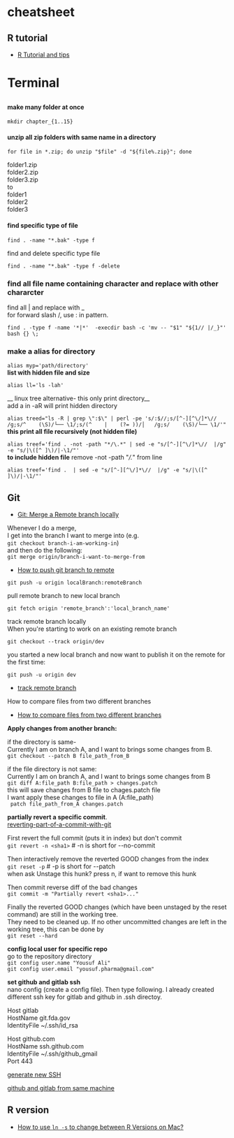 # cheatsheet


## R tutorial

- [R Tutorial and tips](https://github.com/Yousuf28/R_tutorial/blob/master/README.md)

# Terminal

## 

#### make many folder at once

``` 
mkdir chapter_{1..15}
```

#### unzip all zip folders with same name in a directory

```
for file in *.zip; do unzip "$file" -d "${file%.zip}"; done
```

folder1.zip  
folder2.zip  
folder3.zip  
to   
folder1  
folder2  
folder3  

#### find specific type of file
```
find . -name "*.bak" -type f
```
find and delete specific type file

```
find . -name "*.bak" -type f -delete
```

### find all file name containing character and replace with other chararcter
find all | and replace with _  
for forward slash /, use : in pattern.
```
find . -type f -name '*|*'  -execdir bash -c 'mv -- "$1" "${1// |/_}"' bash {} \;
```

### make a alias for directory  
```alias myp='path/directory'```  
__list with hidden file and size__  

```alias ll='ls -lah'``` 

__ linux tree alternative- this only print directory__  
add a in -aR will print hidden directory  

```alias treed="ls -R | grep \":$\" | perl -pe 's/:$//;s/[^-][^\/]*\//    /g;s/^    (\S)/└── \1/;s/(^    |    (?= ))/│   /g;s/    (\S)/└── \1/'"```
__this print all file recursively (not hidden file)__  

```alias treef='find . -not -path "*/\.*" | sed -e "s/[^-][^\/]*\//  |/g" -e "s/|\([^ ]\)/|-\1/"'```  
__to include hidden file__ remove -not -path "*/\.*" from line     

```alias treef='find .  | sed -e "s/[^-][^\/]*\//  |/g" -e "s/|\([^ ]\)/|-\1/"'```

## Git

- [Git: Merge a Remote branch locally](https://stackoverflow.com/questions/21651185/git-merge-a-remote-branch-locally)  

Whenever I do a merge,   
I get into the branch I want to merge into (e.g.  
```git checkout branch-i-am-working-in```)   
and then do the following:  
```git merge origin/branch-i-want-to-merge-from```  

- [How to push git branch to remote](https://devconnected.com/how-to-push-git-branch-to-remote/)

```
git push -u origin localBranch:remoteBranch
````
pull remote branch to new local branch
 ```
git fetch origin 'remote_branch':'local_branch_name'
 ```
 
track remote branch locally   
When you're starting to work on an existing remote branch  
```
git checkout --track origin/dev
```   
you started a new local branch and now want to publish it on the remote for the first time:  
```
git push -u origin dev  
```  
- [track remote branch](https://www.git-tower.com/learn/git/faq/track-remote-upstream-branch#:~:text=You%20can%20tell%20Git%20to,flag%20with%20%22git%20push%22.)
 
 
How to compare files from two different branches
- [How to compare files from two different branches](https://stackoverflow.com/questions/4099742/how-to-compare-files-from-two-different-branches)

__Apply changes from another branch:__

if the directory is same-  
Currently I am on branch A, and I want to brings some changes from B.  
``` git checkout --patch B file_path_from_B ```  

if the file directory is not same:  
Currently I am on branch A, and I want to brings some changes from B  
``` git diff A:file_path B:file_path > changes.patch ```  
this will save changes from B file to chages.patch file  
I want apply these changes to file in A (A:file_path)  
``` patch file_path_from_A changes.patch```  

__partially revert a specific commit__.  
[reverting-part-of-a-commit-with-git](https://stackoverflow.com/questions/4795600/reverting-part-of-a-commit-with-git)  

First revert the full commit (puts it in index) but don't commit  
```git revert -n <sha1>```    # -n is short for --no-commit    

Then interactively remove the reverted GOOD changes from the index  
```git reset -p```           # -p is short for --patch   
when ask Unstage this hunk? press n, if want to remove this hunk  

Then commit reverse diff of the bad changes  
```git commit -m "Partially revert <sha1>..."```  

Finally the reverted GOOD changes (which have been unstaged by the reset command) are still in the working tree.   
They need to be cleaned up. If no other uncommitted changes are left in the working tree, this can be done by  
```git reset --hard```



__config local user for specific repo__  
go to the repository directory  
``` git config user.name "Yousuf Ali" ```  
``` git config user.email "yousuf.pharma@gmail.com" ```  

__set github and gitlab ssh__  
nano config (create a config file). Then type following. I already created different ssh key for gitlab and github in .ssh directoy.   

Host gitlab  
HostName git.fda.gov  
IdentityFile ~/.ssh/id_rsa  

Host github.com  
HostName ssh.github.com  
IdentityFile ~/.ssh/github_gmail  
Port 443  

[generate new SSH](https://docs.github.com/en/authentication/connecting-to-github-with-ssh/generating-a-new-ssh-key-and-adding-it-to-the-ssh-agent)  

[github and gitlab from same machine](https://medium.com/@viviennediegoencarnacion/manage-github-and-gitlab-accounts-on-single-machine-with-ssh-keys-on-mac-43fda49b7c8d)  

## R version

- [How to use `ln -s` to change between R Versions on Mac?](https://stackoverflow.com/questions/56481250/how-to-use-ln-s-to-change-between-r-versions-on-mac)
